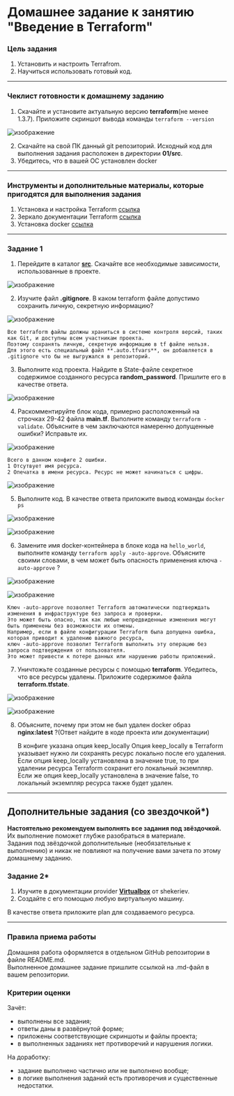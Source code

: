 # Домашнее задание к занятию "Введение в Terraform"

### Цель задания

1. Установить и настроить Terrafrom.
2. Научиться использовать готовый код.

------

### Чеклист готовности к домашнему заданию

1. Скачайте и установите актуальную версию **terraform**(не менее 1.3.7). Приложите скриншот вывода команды ```terraform --version```

![изображение](https://user-images.githubusercontent.com/89098193/226203135-73e4c2b9-e6cc-412d-a7f8-0085aeb65bb9.png)


2. Скачайте на свой ПК данный git репозиторий. Исходный код для выполнения задания расположен в директории **01/src**.
3. Убедитесь, что в вашей ОС установлен docker

------

### Инструменты и дополнительные материалы, которые пригодятся для выполнения задания

1. Установка и настройка Terraform  [ссылка](https://cloud.yandex.ru/docs/tutorials/infrastructure-management/terraform-quickstart#from-yc-mirror)
2. Зеркало документации Terraform  [ссылка](https://registry.tfpla.net/browse/providers) 
3. Установка docker [ссылка](https://docs.docker.com/engine/install/ubuntu/) 
------

### Задание 1

1. Перейдите в каталог [**src**](https://github.com/netology-code/ter-homeworks/tree/main/01/src). Скачайте все необходимые зависимости, использованные в проекте. 

![изображение](https://user-images.githubusercontent.com/89098193/226203164-30749e51-cf5e-4eff-b308-556c641a060f.png)


2. Изучите файл **.gitignore**. В каком terraform файле допустимо сохранить личную, секретную информацию?

![изображение](https://user-images.githubusercontent.com/89098193/226203191-5f798016-d687-4bc1-b0a9-3edfa027e564.png)

    Все terraform файлы должны храниться в системе контроля версий, таких как Git, и доступны всем участникам проекта. 
    Поэтому сохранять личную, секретную информацию в tf файле нельзя. 
    Для этого есть специальный файл **.auto.tfvars**, он добавляется в .gitignore что бы не выгружался в репозиторий. 


3. Выполните код проекта. Найдите  в State-файле секретное содержимое созданного ресурса **random_password**. Пришлите его в качестве ответа.

![изображение](https://user-images.githubusercontent.com/89098193/226203641-f26928f7-17dc-4eb5-b13f-cd8948bf0cd0.png)


4. Раскомментируйте блок кода, примерно расположенный на строчках 29-42 файла **main.tf**.
Выполните команду ```terraform -validate```. Объясните в чем заключаются намеренно допущенные ошибки? Исправьте их.

![изображение](https://user-images.githubusercontent.com/89098193/226203667-dfe1d268-b532-42a4-88e9-eaf4c3c754bc.png)




    Всего в данном конфиге 2 ошибки. 
    1 Отсутвует имя ресурса.
    2 Опечатка в имени ресурса. Ресурс не может начинаться с цифры.  

![изображение](https://user-images.githubusercontent.com/89098193/226203870-2c42d236-ad7d-4ef3-98c9-8d1962e52112.png)

    
5. Выполните код. В качестве ответа приложите вывод команды ```docker ps```

![изображение](https://user-images.githubusercontent.com/89098193/226203891-90c843d0-ead6-48a5-ada8-890a72eac134.png)

![изображение](https://user-images.githubusercontent.com/89098193/226203899-d38f3549-5601-475c-bafb-9cd16f8e0773.png)


6. Замените имя docker-контейнера в блоке кода на ```hello_world```, выполните команду ```terraform apply -auto-approve```.
Объясните своими словами, в чем может быть опасность применения ключа  ```-auto-approve``` ? 

![изображение](https://user-images.githubusercontent.com/89098193/226203933-8ae8367e-3f71-4eea-8c17-a9f3de605cfc.png)

![изображение](https://user-images.githubusercontent.com/89098193/226203941-c7308bfc-0483-4730-8724-9a072206b5fa.png)


    Ключ -auto-approve позволяет Terraform автоматически подтверждать изменения в инфраструктуре без запроса и проверки. 
    Это может быть опасно, так как любые непредвиденные изменения могут быть применены без возможности их отмены.
    Например, если в файле конфигурации Terraform была допущена ошибка, которая приводит к удалению важного ресурса, 
    ключ -auto-approve позволит Terraform выполнить эту операцию без запроса подтверждения от пользователя. 
    Это может привести к потере данных или нарушению работы приложений.


7. Уничтожьте созданные ресурсы с помощью **terraform**. Убедитесь, что все ресурсы удалены. Приложите содержимое файла **terraform.tfstate**. 

![изображение](https://user-images.githubusercontent.com/89098193/226204025-70414115-0d9b-4af6-930d-52a92b6d9c49.png)

![изображение](https://user-images.githubusercontent.com/89098193/226204603-9536ef8b-e7c4-484e-ae7b-0c860397e53e.png)


8. Объясните, почему при этом не был удален docker образ **nginx:latest** ?(Ответ найдите в коде проекта или документации)

         
    В конфиге указана опция keep_locally
    Опция keep_locally в Terraform указывает нужно ли сохранять ресурс локально после его удаления. 
    Если опция keep_locally установлена в значение true, то при удалении ресурса Terraform сохранит его локальный экземпляр. 
    Если же опция keep_locally установлена в значение false, то локальный экземпляр ресурса также будет удален.

------

## Дополнительные задания (со звездочкой*)

**Настоятельно рекомендуем выполнять все задания под звёздочкой.**   Их выполнение поможет глубже разобраться в материале.   
Задания под звёздочкой дополнительные (необязательные к выполнению) и никак не повлияют на получение вами зачета по этому домашнему заданию. 

### Задание 2*

1. Изучите в документации provider [**Virtualbox**](https://registry.tfpla.net/providers/shekeriev/virtualbox/latest/docs/overview/index) от 
shekeriev.
2. Создайте с его помощью любую виртуальную машину.

В качестве ответа приложите plan для создаваемого ресурса.

------

### Правила приема работы

Домашняя работа оформляется в отдельном GitHub репозитории в файле README.md.   
Выполненное домашнее задание пришлите ссылкой на .md-файл в вашем репозитории.

### Критерии оценки

Зачёт:

* выполнены все задания;
* ответы даны в развёрнутой форме;
* приложены соответствующие скриншоты и файлы проекта;
* в выполненных заданиях нет противоречий и нарушения логики.

На доработку:

* задание выполнено частично или не выполнено вообще;
* в логике выполнения заданий есть противоречия и существенные недостатки. 
